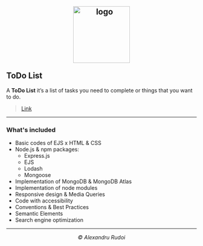 ## <p align="center"><a href="https://todolist-1337.herokuapp.com/"><img src="https://i.ibb.co/dt4q7cB/icon.png" alt="logo" width="150px" border="0"></a></p>ToDo List

A **ToDo List** it’s a list of tasks you need to complete or things that you want to do.

> <p><a href="https://todolist-1337.herokuapp.com/">Link</a></p>

---

### What's included

+ Basic codes of EJS x HTML & CSS
+ Node.js & npm packages:
  * Express.js
  * EJS
  * Lodash
  * Mongoose
+ Implementation of MongoDB & MongoDB Atlas
+ Implementation of node modules
+ Responsive design & Media Queries
+ Code with accessibility
+ Conventions & Best Practices
+ Semantic Elements
+ Search engine optimization

---

<p align="center"><em>&copy; Alexandru Rudoi</em></p>
